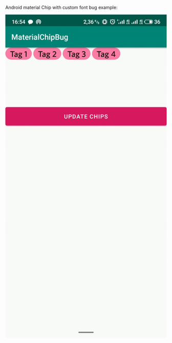 
Android material Chip with custom font bug example:

![](https://github.com/DEcSENT/MaterialChipBug/blob/master/chipbug.gif)
